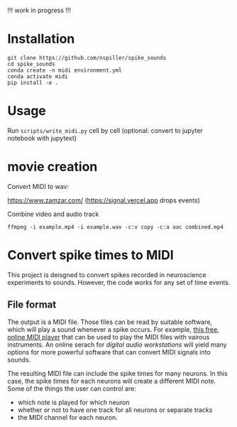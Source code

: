 !!! work in progress !!!

# Installation
```
git clone https://github.com/nspiller/spike_sounds
cd spike_sounds
conda create -n midi environment.yml
conda activate midi
pip install -e .
```

# Usage
Run `scripts/write_midi.py` cell by cell (optional: convert to jupyter notebook with jupytext)

# movie creation

Convert MIDI to wav:

https://www.zamzar.com/
(https://signal.vercel.app drops events)

Combine video and audio track
```
ffmpeg -i example.mp4 -i example.wav -c:v copy -c:a aac combined.mp4
```

# Convert spike times to MIDI
This project is deisgned to convert spikes recorded in
neuroscience experiments to sounds.
However, the code works for any set of time events.


## File format
The output is a MIDI file.
Those files can be read by suitable software,
which will play a sound whenever a spike occurs. 
For example, [this free, online MIDI player](https://signal.vercel.app/) 
that can be used to play the MIDI files with vairous instruments.
An online serach for _digital audio workstations_ will yield many options for 
more powerful software that can convert MIDI signals into sounds. 

The resulting MIDI file can include the spike times for many neurons.
In this case, the spike times for each neurons will create a different
MIDI note.
Some of the things the user can control are:
- which note is played for which neuron
- whether or not to have one track for all neurons or separate tracks
- the MIDI channel for each neuron.
